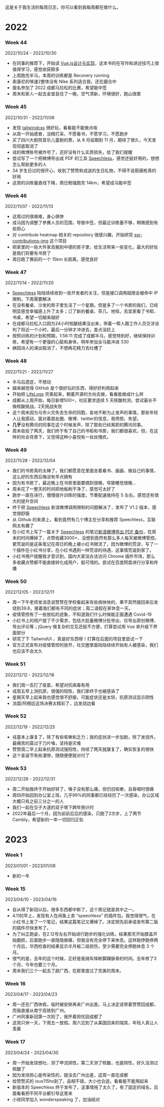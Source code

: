 
这是关于我生活的每周日志，你可以看到我每周都在做什么。

# 2022

### Week 44 
2022/10/24 - 2022/10/30
- 在同事的推荐下，开始读 [Vue.js设计与实现](https://weread.qq.com/web/bookDetail/c5c32170813ab7177g0181ae)，这本书的在写作和讲述技巧上很值得学习，感觉收获颇多
- 上周跑完半马，本周的训练都是 Recovery running
- 索康尼的啡速2整体没有 Nike 系列适合我，还在磨合中
- 报名参加了 2022 成都马拉松的比赛，希望能中签
- 周末和家人一起去金堂县住了一晚，空气清新，环境很好，跑山很累

### Week 45
2022/10/31 - 2022/11/06
- 发现 [tailwindcss](https://tailwindcss.com/) 很好玩，看看能不能做点啥
- 从周一开始感冒，没精打采，不愿看书，不愿学习，不愿跑步
- 买了四川大剧院音乐儿童剧的票，从 8 月延期到 11 月，期待了很久，今天发现彻底取消了
- 戎的微博账号被炸号了，还好没有什么实质损失，给了我们提醒
- 尝试写了一个把微博导出成 PDF 的工具 [Speechless](https://github.com/meterscao/Speechless)，感觉还挺好用的，想想怎么帮助更多的人
- 34 岁生日过的很开心，收到了赞赞和戎送的生日礼物，不得不说筋膜枪真的好用
- 这周的训练量直线下降，周日勉强跑完 14km，希望成马能中签

### Week 46
2022/11/07 - 2022/11/13
- 这周过的很艰难，身心俱惨
- 成马因为调整了参赛人员的范围，导致中签，但最近训练量不够，稍微感到有些担心
- 对 contribute heatmap 相关的 repository 很感兴趣，开始研究 [ssr-contributions-img](https://github.com/CatsJuice/ssr-contributions-img) 这个项目
- 把家里的一些大件家具搬到中德的房子里，给生活带来一些变化，最大的好处是我们将要有书房了
- 周日跑了赛前的一个 15km 长距离，感觉良好

### Week 47
2022/11/14 - 2022/11/20
- [Speechless](https://github.com/meterscao/Speechless) 陆陆续续收到一些开发者的关注，但是接口调用超限会被命中 IP 限制，下周需要解决
- 在没有餐桌、沙发的房子里生活了一个星期，但是多了一个书房的我们，已经明显感觉幸福感上升了太多；订了新的餐桌、茶几、地毯，去宜家看了书柜、书桌，希望一切越来越好
- 在成都马拉松入口因为24小时核酸结果没出来，带着一帮人跟工作人员交涉谈判了将近一个小时，最后一分钟才冲进去，差点没赶上
- 按照训练的计划和预期，1:56:11 完成了成都半马，感觉特别好，继续保持训练，希望有一个更强的心脏和身体，明年参加全马能冲进 330
- 麻园诗人的演出取消了，不想再花精力去吐槽了

### Week 48
2022/11/21 - 2022/11/27
- 半马后遗症，不想动
- 越来越觉得 GitHub 是个很好玩的东西，得好好利用起来
- 开始把 [LifeLogs](https://github.com/meterscao/LifeLogs) 完善起来，朝着开源的方向去做，看看能做成什么样
- 成都从上周开始，每日新增500+，社区要求连续 5 天核酸检测，尝试最长不做核酸挑战，2天挑战失败
- 这个周末因为乌市火灾失去生命的同胞，各地不断为止发声的事情，那些年轻人让我感动，面对着朋友圈、微博、twitter的信息，我愤怒、失望。
- **几乎**没有腾讯的同事在这个时候发声，除了那些已经离职的腾讯同事。
- 周末收拾了两天，我们终于有了自己的书柜和书房，我们都很喜欢。但，在这样的社会背景下，又觉得这种小喜悦有一丝丝愧疚。

### Week 49
2022/11/28 - 2022/12/04
- 我们的书房真的太棒了，我们都愿意在里面坐着看书、画画、做自己的事情，这么好的东西后悔没有早点拥有
- 因为有书房了，最近晚上在书房里面要搞到很晚，导致睡觉很晚...
- 周末花了一整天的时间把地板刷干净了，感觉可太好了
- 跑步一直在进行，慢慢提升训练的强度，节奏配速维持在 5 左右，感觉还有很大的提升空间
- 终于把 [Speechless](https://github.com/meterscao/Speechless) 新浪微博调用限制的问题解决了，发布了 V1.2 版本，感觉很舒服
- 从 Github 的来源上，看到竟然有几个博主在分享和推荐 Speechless，互联网太有趣了
- 在小红书上写了一篇关于 [Speechless](https://github.com/meterscao/Speechless) 的笔记[新浪微博导出 PDF 备份](http://xhslink.com/HxdAJl)，在周末的时间爆掉了，点赞收藏3000+，没想到竟然有那么多人每天被微博管控。更荒诞的是这条笔记在周日的晚上被小红书限流了，因为微博的荒谬，写了一个插件在小红书分享，在小红书遇到一样荒谬的待遇，这事情荒诞到家了。
- 小红书用户提醒我才意识到，国内大家没办法访问 Chrome 插件市场，那么多收藏点赞都不能直接转化成用户，挺可惜的。尝试在百度网盘进行分享和传播

### Week 50
2022/12/05 - 2022/12/11
- 周一下午老师发消息说赞赞在学校看起来有些病怏怏的，果不其然接回来后发烧到39.8，接着我们都有不同的症状；周二请假在家休息一天。
- 疫情管控有了一些放松的迹象，不知道我们什么时候能正面遭遇 Covid-19
- 小红书上的用户提了不少需求，包括大批量微博分批导出、仅导出原创微博、导出评论等；jQuery 做复杂的交互还挺不方便，打算尝试用 Vue 来升级下界面部分
- 研究了下 TailwindUI ，真是好东西呀！打算在后面的项目里尝试一下
- 官方正式宣布对疫情管控的放开，社交圈里面陆陆续续开始有人被感染，我们也应该不会太久

### Week 51
2022/12/12 - 2022/12/18
- 我们周一去打了疫苗，希望对抗病毒有用
- 戎周五早上测抗原，很强的阳性，我们家终于也被感染了
- 星期天早上起来我也感觉很不舒服，可能症状还是太轻，抗原测试显示阴性
- 法国/阿根廷这场决赛太精彩了，边发烧边看

### Week 52
2022/12/19 - 2022/12/25
- 戎基本上康复了，除了有些咳嗽和乏力；我的症状进一步加剧，除了发烧外，最痛苦的莫过于刀片嗓，坚持是灾难
- 赞赞周二早上起来抗原测试强阳性，持续了两天就康复了，确实恢复的很快
- 这个圣诞节有些凄惨，随随便便就对付了

### Week 53
2022/12/26 - 2022/12/31
- 周二开始我终于开始好转了，嗓子没有那么痛，但仍旧咳嗽，且吞咽时很痛
- 周四开始回到办公室上班，几乎99%的同事都已经经历了一次感染，办公区域大概只有之前三分之一的人
- 我们一起在交子大道的双子塔下跨年倒计时
- 2022年最后一个月，因为前前后后的感染，只跑了2次步，上了两节 Cambly，希望新的一年一切回归正轨

# 2023

### Week 1
2023/01/01 - 2023/01/08
- 新的一年

### Week 15
2023/04/10 - 2023/04/16
- 自从得了新冠以后，很多东西都中断了，这个周记就是其中之一。
- 4.11的早上，发现有人在闲鱼上卖 “speechless” 的插件包，我觉得很气，在小红书上发了一个笔记，结果这篇笔记又爆掉了。决定把先前承诺发布第二版的插件尽快发布了。
- 为了纠正跑姿，在2.12号左右开始进行跑步的强化训练，结果那天开始膝盖开始磨损，后面跑步一直隐隐做痛，但我没有完全停下来休息。这样跑停跑停两个月后，华西检查的结果显示半月板二级损伤，至少需要完全停跑休息 3 个月。
- 很气的是，去年的这个时候，正好是我骑车摔断脚踝腓骨的时间。去年修了3个月，今年也要三个月。
- 周末我们三个一起去了趟广西，在那里度过了完美的周末。

### Week 16
2023/04/17 - 2023/04/23
- 周一还在广西休假，临时被安排再来广州出差。马上决定戎带着赞赞回成都，而我直接从南宁高铁到广州。
- 广州同事新冠第一次阳了，我怀着担忧回成都了
- 这周只休一天，下周五一放假。周六见到了从美国回来的瑞其，年轻人真让人羡慕

### Week 17
2023/04/24 - 2023/04/30
- 周一开始发烧想吐，测了甲流阴性，第二天测了核酸，也是阴性，好久没测过核酸了
- 因为发烧担心是传染性的，就没去广州出差，这周一直在成都
- 给赞赞买的 ixus115hs到了，品相不错，大小也合适，看看能不能用起来
- 新版本的 Speechless 终于发布了，这事情拖了太久了，有了固定的域名，后面看看把不同平台都引导这里来
- 小徐同学加入 wonderspeaking 了，加油结对


